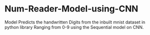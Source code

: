 # Num-Reader-Model-using-CNN
Model Predicts the handwritten Digits from the inbuilt mnist dataset in python library Ranging from 0-9 using the Sequential model on CNN.

